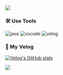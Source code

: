 <img src="https://capsule-render.vercel.app/api?type=waving&color=B3D96C&height=150&section=header&text=jineey's%20Github" />

### 🛠️ Use Tools
![java](https://img.shields.io/badge/Java-ED8B00?style=for-the-badge&logo=openjdk&logoColor=white)
![vscode](https://img.shields.io/badge/Made%20for-VSCode-1f425f.svg)
![velog](https://img.shields.io/badge/velog-20C997?style=for-the-badge&logo=velog&logoColor=white)

### 🔗 My Velog
[![Velog's GitHub stats](https://velog-readme-stats.vercel.app/api/badge?name=jineey)](https://velog.io/@jineey/posts?tag=baekjoon)

<img src="https://capsule-render.vercel.app/api?type=waving&color=B3D96C&height=150&section=footer" />
